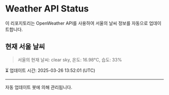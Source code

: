 
# Weather API Status

이 리포지토리는 OpenWeather API를 사용하여 서울의 날씨 정보를 자동으로 업데이트합니다.

## 현재 서울 날씨
> 서울의 현재 날씨: clear sky, 온도: 16.98°C, 습도: 33%

⏳ 업데이트 시간: 2025-03-26 13:52:01 (UTC)

---
자동 업데이트 봇에 의해 관리됩니다.
